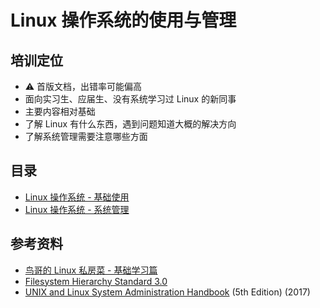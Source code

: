 # Linux 操作系统的使用与管理

## 培训定位

- ⚠️ 首版文档，出错率可能偏高
- 面向实习生、应届生、没有系统学习过 Linux 的新同事
- 主要内容相对基础
- 了解 Linux 有什么东西，遇到问题知道大概的解决方向
- 了解系统管理需要注意哪些方面

## 目录

- [Linux 操作系统 - 基础使用](basic.md)
- [Linux 操作系统 - 系统管理](admin.md)

## 参考资料

- [鸟哥的 Linux 私房菜 - 基础学习篇](http://cn.linux.vbird.org/)
- [Filesystem Hierarchy Standard 3.0](https://refspecs.linuxfoundation.org/FHS_3.0/fhs/index.html)
- [UNIX and Linux System Administration Handbook]([http](https://admin.com/))
  (5th Edition) (2017)

